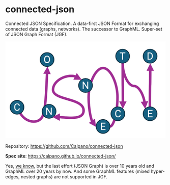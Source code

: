 # connected-json
Connected JSON Specification. A data-first JSON Format for exchanging connected data (graphs, networks). The successor to GraphML. Super-set of JSON Graph Format (JGF).

![connected JSON logo](modules/ROOT/images/cj-logo.png)

Repository: https://github.com/Calpano/connected-json

**Spec site**: https://calpano.github.io/connected-json/

Yes, [we know](https://xkcd.com/927/), but the last effort (JSON Graph) is over 10 years old and GraphML over 20 years by now. And some GraphML features (mixed hyper-edges, nested graphs) are not supported in JGF.
